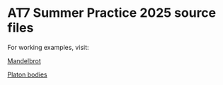 # AT7 Summer Practice 2025 source files

For working examples, visit:

[Mandelbrot](https://undric1701.github.io/task1/)

[Platon bodies](https://undric1701.github.io/task2/dist/index.html)

